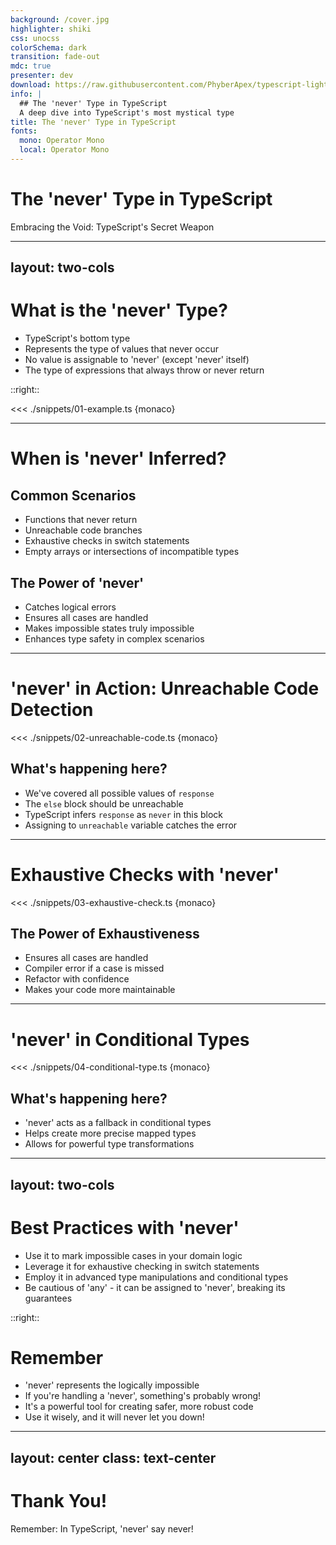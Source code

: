 ```yaml
---
background: /cover.jpg
highlighter: shiki
css: unocss
colorSchema: dark
transition: fade-out
mdc: true
presenter: dev
download: https://raw.githubusercontent.com/PhyberApex/typescript-lightning-talks/main/02-the-never-type/02-the-never-type.pdf
info: |
  ## The 'never' Type in TypeScript
  A deep dive into TypeScript's most mystical type
title: The 'never' Type in TypeScript
fonts:
  mono: Operator Mono
  local: Operator Mono
---
```


# The 'never' Type in TypeScript
Embracing the Void: TypeScript's Secret Weapon

<!--
Welcome, TypeScript adventurers! Today, we're diving into one of the most enigmatic features of TypeScript: the 'never' type.
It might sound like nothing, but trust me, it's something you'll never want to be without!
Get ready to explore the power of impossibility in your code!
-->

---
layout: two-cols
---

# What is the 'never' Type?

<v-clicks>

- TypeScript's bottom type
- Represents the type of values that never occur
- No value is assignable to 'never' (except 'never' itself)
- The type of expressions that always throw or never return

</v-clicks>

::right::

<div v-click>

<<< ./snippets/01-example.ts {monaco}

</div>

<!--
Let's start by unraveling the mystery of the 'never' type.

[click] First off, it's what we call TypeScript's "bottom type". Don't worry if that sounds like jargon - we'll make sense of it!

[click] 'never' represents values that, well, never occur. It's like the unicorn of types - mythical and impossible.

[click] Here's a mind-bender: nothing can be assigned to 'never', except 'never' itself. It's the type system's way of saying "this can't happen!"

[click] You'll see 'never' pop up in functions that always throw errors or never return, like infinite loops.

[click] On the right, we have some examples. Can you spot why these functions return 'never'?
The first one always throws an error, and the second... well, it's stuck in an infinite loop!
-->

---

# When is 'never' Inferred?

<div class="grid grid-cols-2 gap-4">
<div>

## Common Scenarios

<v-clicks>

- Functions that never return
- Unreachable code branches
- Exhaustive checks in switch statements
- Empty arrays or intersections of incompatible types

</v-clicks>

</div>
<div>

## The Power of 'never'

<v-clicks>

- Catches logical errors
- Ensures all cases are handled
- Makes impossible states truly impossible
- Enhances type safety in complex scenarios

</v-clicks>

</div>
</div>

<!--
Now, let's explore when TypeScript decides to bring out the 'never' type.

[click] We've seen functions that never return, like our error-throwing friend from earlier.
[click] It also appears in code branches that should be unreachable. If TypeScript sees 'never', it's saying "this code should never run!"
[click] In switch statements, 'never' helps us ensure we've covered all our bases.
[click] And in some type operations, like empty arrays or intersections of types that can't coexist, 'never' pops up.

But why should we care? Let's look at the power of 'never':

[click] It's great at catching logical errors. If you see 'never' where you don't expect it, something's probably wrong!
[click] It ensures you've handled all possible cases in your code. No more forgotten edge cases!
[click] It allows you to make certain states in your program truly impossible at the type level.
[click] In complex scenarios, 'never' enhances type safety by eliminating impossible cases.
-->

---

# 'never' in Action: Unreachable Code Detection

<div class="grid grid-cols-2 gap-4">
<div>

<<< ./snippets/02-unreachable-code.ts {monaco}

</div>
<div>

## What's happening here?

<v-clicks>

- We've covered all possible values of `response`
- The `else` block should be unreachable
- TypeScript infers `response` as `never` in this block
- Assigning to `unreachable` variable catches the error

</v-clicks>

</div>
</div>

<!--
Let's see 'never' in action with a practical example.

Here we have a function that processes a response that can only be "yes" or "no".

Let's break down what's happening:

[click] We've covered all possible values of `response` in our if-else statements.
[click] This means the final else block should be unreachable. It's impossible to get here!
[click] In this unreachable block, TypeScript infers that `response` must be of type `never`.
[click] By trying to assign this to our `unreachable` variable of type `never`, we catch any logical errors.

This pattern is incredibly useful for catching bugs early. If we ever add a new possible value to our response type and forget to handle it, TypeScript will let us know!
-->

---

# Exhaustive Checks with 'never'

<div class="grid grid-cols-2 gap-4">
<div>

<<< ./snippets/03-exhaustive-check.ts {monaco}

</div>
<div>

## The Power of Exhaustiveness

<v-clicks>

- Ensures all cases are handled
- Compiler error if a case is missed
- Refactor with confidence
- Makes your code more maintainable

</v-clicks>

</div>
</div>

<!--
Now, let's explore one of the most powerful uses of 'never': exhaustive checks.

Here's an example using shapes. We have a union type `Shape` and a function to calculate its area.

Let's break down why this is so powerful:

[click] By using 'never' in our `assertNever` function, we ensure that all possible shapes are handled in our switch statement.
[click] If we ever add a new shape to our union type and forget to handle it in the `area` function, TypeScript will give us a compiler error.
[click] This means we can refactor our code with confidence. TypeScript has our back!
[click] It also makes our code more maintainable. Anyone reading this code knows that all cases are handled.

This pattern is incredibly useful in large codebases where it's easy to forget to update all the necessary places when adding new variants to a type.
-->

---

# 'never' in Conditional Types

<div>

<<< ./snippets/04-conditional-type.ts {monaco}

</div>

<div class="mt-4 text-center">
  <carbon-arrow-down class="text-4xl animate-bounce" />
</div>

<div>

## What's happening here?

<v-clicks>

- 'never' acts as a fallback in conditional types
- Helps create more precise mapped types
- Allows for powerful type transformations

</v-clicks>

</div>

<!--
Let's take our 'never' adventure a step further into the realm of conditional types.

Here's a nifty type that extracts the element type from an array.

Let's break it down:

[click] In this conditional type, 'never' acts as our fallback. If T isn't an array, we get 'never'.
[click] This allows us to create more precise mapped types. We're not just transforming types, we're filtering them too!
[click] It opens up a world of powerful type transformations. Think of 'never' as your safety net in these complex type operations.

This pattern is incredibly useful when you're working with generic types and want to ensure you're only operating on specific shapes of data.
-->

---
layout: two-cols
---

# Best Practices with 'never'

<v-clicks>

- Use it to mark impossible cases in your domain logic
- Leverage it for exhaustive checking in switch statements
- Employ it in advanced type manipulations and conditional types
- Be cautious of 'any' - it can be assigned to 'never', breaking its guarantees

</v-clicks>

::right::

<div class="ml-4">

# Remember

<v-clicks>

- 'never' represents the logically impossible
- If you're handling a 'never', something's probably wrong!
- It's a powerful tool for creating safer, more robust code
- Use it wisely, and it will never let you down!

</v-clicks>

</div>

<!--
As we wrap up our 'never' journey, let's review some best practices.

[click] Use 'never' to mark cases in your code that should be impossible. It's like putting up a "Do Not Enter" sign in your type system.

[click] Leverage it for exhaustive checks, especially in switch statements or when working with discriminated unions.

[click] In advanced type manipulations, 'never' can be your secret weapon for creating precise, powerful types.

[click] But be wary of 'any' - it's the kryptonite to 'never's superpowers. 'any' can be assigned to 'never', potentially breaking your carefully crafted type safety.

Now, let's recap what we've learned:

[click] Remember, 'never' represents the logically impossible in your code.

[click] If you find yourself handling a 'never' type, it's usually a sign that something's gone wrong in your logic.

[click] Used correctly, 'never' is a powerful tool for creating safer, more robust code.

[click] So use it wisely, and it will never let you down in your TypeScript adventures!
-->

---
layout: center
class: text-center
---

# Thank You!

Remember: In TypeScript, 'never' say never!

<!--
And there you have it, folks! We've journeyed through the fascinating world of TypeScript's 'never' type.

From impossible functions to exhaustive checks, we've seen how this seemingly paradoxical type can make our code safer and more robust.

Remember, in the world of TypeScript, 'never' doesn't mean "don't use it." It means "use it to make the impossible truly impossible!"

Thank you for joining me on this type adventure. Now go forth and let 'never' be your guiding star in the TypeScript galaxy!

Ask for feedback
-->
